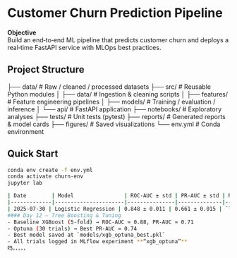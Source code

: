 # Customer Churn Prediction Pipeline

**Objective**  
Build an end‑to‑end ML pipeline that predicts customer churn and deploys a real‑time FastAPI service with MLOps best practices.

## Project Structure
├── data/               # Raw / cleaned / processed datasets
├── src/                # Reusable Python modules
│   ├── data/           # Ingestion & cleaning scripts
│   ├── features/       # Feature engineering pipelines
│   ├── models/         # Training / evaluation / inference
│   └── api/            # FastAPI application
├── notebooks/          # Exploratory analyses
├── tests/              # Unit tests (pytest)
├── reports/            # Generated reports & model cards
├── figures/            # Saved visualizations
└── env.yml             # Conda environment
## Quick Start
```bash
conda env create -f env.yml
conda activate churn-env
jupyter lab

| Date        | Model                | ROC‑AUC ± std | PR‑AUC ± std | Run ID |
|-------------|----------------------|---------------|--------------|--------|
| 2025‑07‑30 | Logistic Regression | 0.848 ± 0.011 | 0.661 ± 0.015 | `logreg_l2_balanced` |
#### Day 12 – Tree Boosting & Tuning
- Baseline XGBoost (5‑fold) → ROC‑AUC ≈ 0.88, PR‑AUC ≈ 0.71  
- Optuna (30 trials) → Best PR‑AUC ≈ 0.74  
- Best model saved at `models/xgb_optuna_best.pkl`  
- All trials logged in MLflow experiment **“xgb_optuna”**
吗，，，，，
